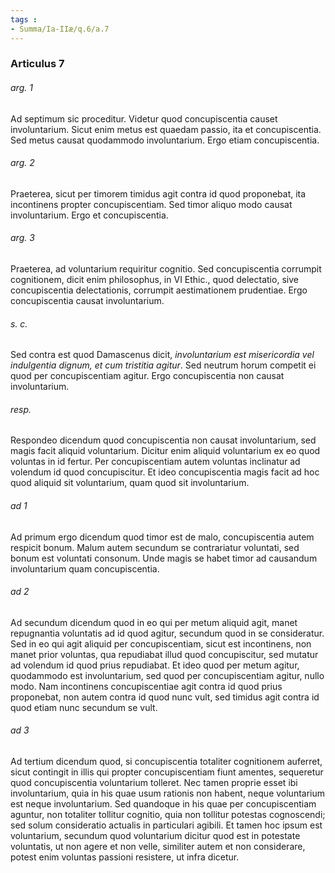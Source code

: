 ```yaml
---
tags : 
- Summa/Ia-IIæ/q.6/a.7
---
```


### Articulus 7

###### arg. 1
Ad septimum sic proceditur. Videtur quod concupiscentia causet involuntarium. Sicut enim metus est quaedam passio, ita et concupiscentia. Sed metus causat quodammodo involuntarium. Ergo etiam concupiscentia.

###### arg. 2
Praeterea, sicut per timorem timidus agit contra id quod proponebat, ita incontinens propter concupiscentiam. Sed timor aliquo modo causat involuntarium. Ergo et concupiscentia.

###### arg. 3
Praeterea, ad voluntarium requiritur cognitio. Sed concupiscentia corrumpit cognitionem, dicit enim philosophus, in VI Ethic., quod delectatio, sive concupiscentia delectationis, corrumpit aestimationem prudentiae. Ergo concupiscentia causat involuntarium.

###### s. c.
Sed contra est quod Damascenus dicit, *involuntarium est misericordia vel indulgentia dignum, et cum tristitia agitur*. Sed neutrum horum competit ei quod per concupiscentiam agitur. Ergo concupiscentia non causat involuntarium.

###### resp.
Respondeo dicendum quod concupiscentia non causat involuntarium, sed magis facit aliquid voluntarium. Dicitur enim aliquid voluntarium ex eo quod voluntas in id fertur. Per concupiscentiam autem voluntas inclinatur ad volendum id quod concupiscitur. Et ideo concupiscentia magis facit ad hoc quod aliquid sit voluntarium, quam quod sit involuntarium.

###### ad 1
Ad primum ergo dicendum quod timor est de malo, concupiscentia autem respicit bonum. Malum autem secundum se contrariatur voluntati, sed bonum est voluntati consonum. Unde magis se habet timor ad causandum involuntarium quam concupiscentia.

###### ad 2
Ad secundum dicendum quod in eo qui per metum aliquid agit, manet repugnantia voluntatis ad id quod agitur, secundum quod in se consideratur. Sed in eo qui agit aliquid per concupiscentiam, sicut est incontinens, non manet prior voluntas, qua repudiabat illud quod concupiscitur, sed mutatur ad volendum id quod prius repudiabat. Et ideo quod per metum agitur, quodammodo est involuntarium, sed quod per concupiscentiam agitur, nullo modo. Nam incontinens concupiscentiae agit contra id quod prius proponebat, non autem contra id quod nunc vult, sed timidus agit contra id quod etiam nunc secundum se vult.

###### ad 3
Ad tertium dicendum quod, si concupiscentia totaliter cognitionem auferret, sicut contingit in illis qui propter concupiscentiam fiunt amentes, sequeretur quod concupiscentia voluntarium tolleret. Nec tamen proprie esset ibi involuntarium, quia in his quae usum rationis non habent, neque voluntarium est neque involuntarium. Sed quandoque in his quae per concupiscentiam aguntur, non totaliter tollitur cognitio, quia non tollitur potestas cognoscendi; sed solum consideratio actualis in particulari agibili. Et tamen hoc ipsum est voluntarium, secundum quod voluntarium dicitur quod est in potestate voluntatis, ut non agere et non velle, similiter autem et non considerare, potest enim voluntas passioni resistere, ut infra dicetur.

